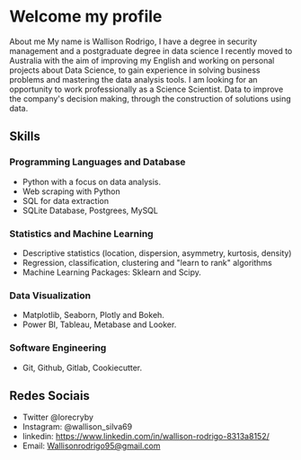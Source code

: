 # Welcome my profile

About me
My name is Wallison Rodrigo, I have a degree in security management and a postgraduate degree in data science
I recently moved to Australia with the aim of improving my English and working on personal projects about Data Science,
to gain experience in solving business problems and mastering the
data analysis tools.
I am looking for an opportunity to work professionally as a Science Scientist.
Data to improve the company's decision making, through the construction of
solutions using data.


## Skills

### Programming Languages and Database

- Python with a focus on data analysis.
- Web scraping with Python
- SQL for data extraction
- SQLite Database, Postgrees, MySQL

### Statistics and Machine Learning

- Descriptive statistics (location, dispersion, asymmetry, kurtosis, density)
- Regression, classification, clustering and "learn to rank" algorithms
- Machine Learning Packages: Sklearn and Scipy.

### Data Visualization

- Matplotlib, Seaborn, Plotly and Bokeh.
- Power BI, Tableau, Metabase and Looker.

### Software Engineering
- Git, Github, Gitlab, Cookiecutter.

## Redes Sociais

- Twitter @lorecryby
- Instagram: @wallison_silva69
- linkedin: https://www.linkedin.com/in/wallison-rodrigo-8313a8152/
- Email: Wallisonrodrigo95@gmail.com
